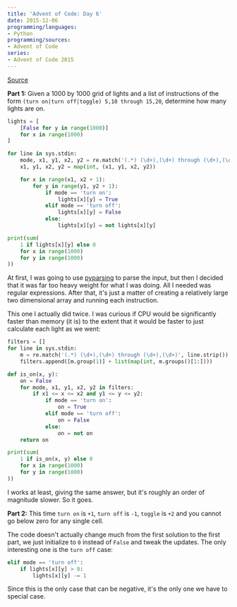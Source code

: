 ```yaml
---
title: 'Advent of Code: Day 6'
date: 2015-12-06
programming/languages:
- Python
programming/sources:
- Advent of Code
series:
- Advent of Code 2015
---
```

<a href="http://adventofcode.com/day/6">Source</a>

**Part 1:** Given a 1000 by 1000 grid of lights and a list of instructions of the form `(turn on|turn off|toggle) 5,10 through 15,20`, determine how many lights are on.

<!--more-->

```python
lights = [
    [False for y in range(1000)]
    for x in range(1000)
]

for line in sys.stdin:
    mode, x1, y1, x2, y2 = re.match('(.*) (\d+),(\d+) through (\d+),(\d+)', line.strip()).groups()
    x1, y1, x2, y2 = map(int, (x1, y1, x2, y2))

    for x in range(x1, x2 + 1):
        for y in range(y1, y2 + 1):
            if mode == 'turn on':
                lights[x][y] = True
            elif mode == 'turn off':
                lights[x][y] = False
            else:
                lights[x][y] = not lights[x][y]

print(sum(
    1 if lights[x][y] else 0
    for x in range(1000)
    for y in range(1000)
))
```

At first, I was going to use <a href="http://pyparsing.wikispaces.com/">pyparsing</a> to parse the input, but then I decided that it was far too heavy weight for what I was doing. All I needed was regular expressions. After that, it's just a matter of creating a relatively large two dimensional array and running each instruction.

This one I actually did twice. I was curious if CPU would be significantly faster than memory (it is) to the extent that it would be faster to just calculate each light as we went:

```python
filters = []
for line in sys.stdin:
    m = re.match('(.*) (\d+),(\d+) through (\d+),(\d+)', line.strip())
    filters.append([m.group(1)] + list(map(int, m.groups()[1:])))

def is_on(x, y):
    on = False
    for mode, x1, y1, x2, y2 in filters:
        if x1 <= x <= x2 and y1 <= y <= y2:
            if mode == 'turn on':
                on = True
            elif mode == 'turn off':
                on = False
            else:
                on = not on
    return on

print(sum(
    1 if is_on(x, y) else 0
    for x in range(1000)
    for y in range(1000)
))
```

I works at least, giving the same answer, but it's roughly an order of magnitude slower. So it goes.

**Part 2:** This time `turn on` is `+1`, `turn off` is `-1`, `toggle` is `+2` and you cannot go below zero for any single cell.

The code doesn't actually change much from the first solution to the first part, we just initialize to `0` instead of `False` and tweak the updates. The only interesting one is the `turn off` case:

```python
elif mode == 'turn off':
    if lights[x][y] > 0:
        lights[x][y] -= 1
```

Since this is the only case that can be negative, it's the only one we have to special case.    